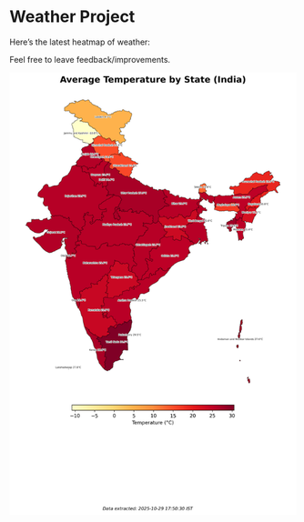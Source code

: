 # Weather Project

Here’s the latest heatmap of weather:

Feel free to leave feedback/improvements.

![India Heatmap](docs/assets/india_heatmap.png?v=020690)
